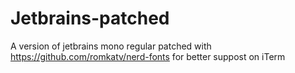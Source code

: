 # Jetbrains-patched

A version of jetbrains mono regular patched with https://github.com/romkatv/nerd-fonts for better suppost on iTerm
